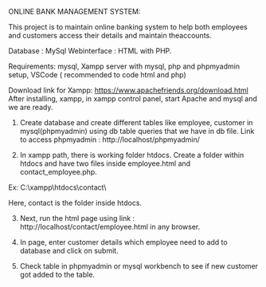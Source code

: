 ONLINE BANK MANAGEMENT SYSTEM:

This project is to maintain online banking system to help both employees and customers access their details and maintain theaccounts.

Database : MySql
Webinterface : HTML with PHP.

Requirements: mysql, Xampp server with mysql, php and phpmyadmin setup, VSCode ( recommended to code html and php) 

Download link for Xampp:
https://www.apachefriends.org/download.html
After installing, xampp, in xampp control panel, start Apache and mysql and we are ready.

1. Create database and create different tables like employee, customer in mysql(phpmyadmin) using db table queries that we have in db file.
Link to access phpmyadmin  :  http://localhost/phpmyadmin/

2. In xampp path, there is working folder htdocs. Create a folder within htdocs and have two files inside
employee.html and contact_employee.php.

Ex:  C:\xampp\htdocs\contact\

Here, contact is the folder inside htdocs.

3. Next, run the html page using link : http://localhost/contact/employee.html in any browser.

4. In page, enter customer details which employee need to add to database and click on submit.

5. Check table in phpmyadmin or mysql workbench to see if new customer got added to the table.
